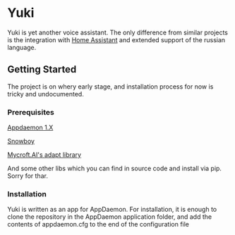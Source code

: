 # Yuki

Yuki is yet another voice assistant. The only difference from similar projects is the integration with [Home Assistant](https://home-assistant.io) and extended support of the russian language.

## Getting Started

The project is on whery early stage, and installation process for now is tricky and undocumented.

### Prerequisites

[Appdaemon 1.X](http://appdaemon.readthedocs.io/en/stable/)

[Snowboy](http://docs.kitt.ai/snowboy/)

[Mycroft.AI's adapt library](https://mycroft.ai/documentation/adapt/)

And some other libs which you can find in source code and install via pip. Sorry for thar.

### Installation

Yuki is written as an app for AppDaemon. For installation, it is enough to clone the repository in the AppDaemon application folder, and add the contents of appdaemon.cfg to the end of the configuration file
